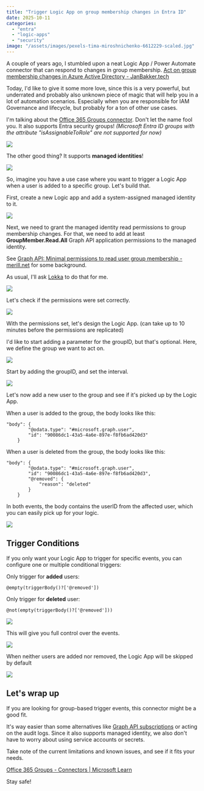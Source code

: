 ```yaml
---
title: "Trigger Logic App on group membership changes in Entra ID"
date: 2025-10-11
categories: 
  - "entra"
  - "logic-apps"
  - "security"
image: "/assets/images/pexels-tima-miroshnichenko-6612229-scaled.jpg"
---
```


A couple of years ago, I stumbled upon a neat Logic App / Power Automate connector that can respond to changes in group membership. [Act on group membership changes in Azure Active Directory - JanBakker.tech](https://janbakker.tech/act-on-group-membership-changes-in-azure-active-directory/)  
  
Today, I'd like to give it some more love, since this is a very powerful, but underrated and probably also unknown piece of magic that will help you in a lot of automation scenarios. Especially when you are responsible for IAM Governance and lifecycle, but probably for a ton of other use cases.

I'm talking about the [Office 365 Groups connector](https://learn.microsoft.com/en-us/connectors/office365groups/). Don't let the name fool you. It also supports Entra security groups! _(Microsoft Entra ID groups with the attribute "isAssignableToRole" are not supported for now)_

![](/assets/images/image-21.png)

The other good thing? It supports **managed identities**!

![](/assets/images/image-22.png)

So, imagine you have a use case where you want to trigger a Logic App when a user is added to a specific group. Let's build that.

First, create a new Logic app and add a system-assigned managed identity to it.

![](/assets/images/image-23.png)

Next, we need to grant the managed identity read permissions to group membership changes. For that, we need to add at least **GroupMember.Read.All** Graph API application permissions to the managed identity.

See [Graph API: Minimal permissions to read user group membership - merill.net](https://merill.net/2024/09/graph-api-minimal-permissions-for-user-group-data/) for some background.

As usual, I'll ask [Lokka](https://lokka.dev) to do that for me.

![](/assets/images/image-24.png)

Let's check if the permissions were set correctly.

![](/assets/images/image-25.png)

With the permissions set, let's design the Logic App. (can take up to 10 minutes before the permissions are replicated)

I'd like to start adding a parameter for the groupID, but that's optional. Here, we define the group we want to act on.

![](/assets/images/image-26.png)

Start by adding the groupID, and set the interval.

![](/assets/images/image-27.png)

Let's now add a new user to the group and see if it's picked up by the Logic App.

When a user is added to the group, the body looks like this:

```
"body": {
        "@odata.type": "#microsoft.graph.user",
        "id": "90086dc1-43a5-4a6e-897e-f8fb6ad420d3"
    }
```

When a user is deleted from the group, the body looks like this:

```
"body": {
        "@odata.type": "#microsoft.graph.user",
        "id": "90086dc1-43a5-4a6e-897e-f8fb6ad420d3",
        "@removed": {
            "reason": "deleted"
        }
    }
```

In both events, the body contains the userID from the affected user, which you can easily pick up for your logic.

![](/assets/images/image-29.png)

## Trigger Conditions

If you only want your Logic App to trigger for specific events, you can configure one or multiple conditional triggers:

Only trigger for **added** users:

```
@empty(triggerBody()?['@removed'])
```

Only trigger for **deleted** user:

```
@not(empty(triggerBody()?['@removed']))
```

![](/assets/images/image-30.png)

This will give you full control over the events.

![](/assets/images/image-31.png)

When neither users are added nor removed, the Logic App will be skipped by default

![](/assets/images/image-32.png)

## Let's wrap up

If you are looking for group-based trigger events, this connector might be a good fit.

It's way easier than some alternatives like [Graph API subscriptions](https://learn.microsoft.com/en-us/graph/api/subscription-post-subscriptions?view=graph-rest-1.0) or acting on the audit logs. Since it also supports managed identity, we also don't have to worry about using service accounts or secrets.

Take note of the current limitations and known issues, and see if it fits your needs.

[Office 365 Groups - Connectors | Microsoft Learn](https://learn.microsoft.com/en-us/connectors/office365groups/)

Stay safe!
